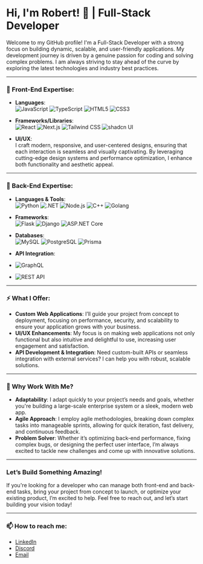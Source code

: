 # Hi, I'm Robert! 👋 | Full-Stack Developer

Welcome to my GitHub profile! I'm a Full-Stack Developer with a strong focus on building dynamic, scalable, and user-friendly applications. My development journey is driven by a genuine passion for coding and solving complex problems. I am always striving to stay ahead of the curve by exploring the latest technologies and industry best practices.

---

### 🌟 Front-End Expertise:
- **Languages**:  
  ![JavaScript](https://img.shields.io/badge/-JavaScript-F7DF1E?logo=javascript&logoColor=black&style=flat-square) 
  ![TypeScript](https://img.shields.io/badge/-TypeScript-007ACC?logo=typescript&logoColor=white&style=flat-square) 
  ![HTML5](https://img.shields.io/badge/-HTML5-E34F26?logo=html5&logoColor=white&style=flat-square) 
  ![CSS3](https://img.shields.io/badge/-CSS3-1572B6?logo=css3&logoColor=white&style=flat-square)
  
- **Frameworks/Libraries**:  
  ![React](https://img.shields.io/badge/-React-61DAFB?logo=react&logoColor=black&style=flat-square) 
  ![Next.js](https://img.shields.io/badge/-Next.js-000000?logo=nextdotjs&logoColor=white&style=flat-square) 
  ![Tailwind CSS](https://img.shields.io/badge/-TailwindCSS-38B2AC?logo=tailwind-css&logoColor=white&style=flat-square) 
  ![shadcn UI](https://img.shields.io/badge/-shadcn%20UI-%23172829?logo=javascript&logoColor=white&style=flat-square)
  
- **UI/UX**:  
  I craft modern, responsive, and user-centered designs, ensuring that each interaction is seamless and visually captivating. By leveraging cutting-edge design systems and performance optimization, I enhance both functionality and aesthetic appeal.

---

### 🚀 Back-End Expertise:
- **Languages & Tools**:  
  ![Python](https://img.shields.io/badge/-Python-3776AB?logo=python&logoColor=white&style=flat-square) 
  ![.NET](https://img.shields.io/badge/-.NET-512BD4?logo=dotnet&logoColor=white&style=flat-square) 
  ![Node.js](https://img.shields.io/badge/-Node.js-339933?logo=node.js&logoColor=white&style=flat-square) 
  ![C++](https://img.shields.io/badge/-C++-00599C?logo=cplusplus&logoColor=white&style=flat-square)
  ![Golang](https://img.shields.io/badge/-Golang-00ADD8?logo=go&logoColor=white&style=flat-square)
  
- **Frameworks**:  
  ![Flask](https://img.shields.io/badge/-Flask-000000?logo=flask&logoColor=white&style=flat-square) 
  ![Django](https://img.shields.io/badge/-Django-092E20?logo=django&logoColor=white&style=flat-square) 
  ![ASP.NET Core](https://img.shields.io/badge/-ASP.NET_Core-512BD4?logo=dotnet&logoColor=white&style=flat-square)
  
- **Databases**:  
  ![MySQL](https://img.shields.io/badge/-MySQL-4479A1?logo=mysql&logoColor=white&style=flat-square) 
  ![PostgreSQL](https://img.shields.io/badge/-PostgreSQL-4169E1?logo=postgresql&logoColor=white&style=flat-square) 
  ![Prisma](https://img.shields.io/badge/-Prisma-2D3748?logo=prisma&logoColor=white&style=flat-square)
  
- **API Integration**:
- ![GraphQL](https://img.shields.io/badge/-GraphQL-E10098?logo=graphql&logoColor=white&style=flat-square)
- ![REST API](https://img.shields.io/badge/-REST%20API-02569B?logo=api&logoColor=white&style=flat-square)

---

### ⚡ What I Offer:
- **Custom Web Applications**: I’ll guide your project from concept to deployment, focusing on performance, security, and scalability to ensure your application grows with your business.
- **UI/UX Enhancements**: My focus is on making web applications not only functional but also intuitive and delightful to use, increasing user engagement and satisfaction.
- **API Development & Integration**: Need custom-built APIs or seamless integration with external services? I can help you with robust, scalable solutions.

---

### 💼 Why Work With Me?
- **Adaptability**: I adapt quickly to your project’s needs and goals, whether you're building a large-scale enterprise system or a sleek, modern web app.
- **Agile Approach**: I employ agile methodologies, breaking down complex tasks into manageable sprints, allowing for quick iteration, fast delivery, and continuous feedback.
- **Problem Solver**: Whether it’s optimizing back-end performance, fixing complex bugs, or designing the perfect user interface, I’m always excited to tackle new challenges and come up with innovative solutions.

---

### Let’s Build Something Amazing!
If you're looking for a developer who can manage both front-end and back-end tasks, bring your project from concept to launch, or optimize your existing product, I’m excited to help. Feel free to reach out, and let’s start building your vision today!

---

### 📫 How to reach me:
- [LinkedIn](https://www.linkedin.com/in/robert-docan-59a209209/)
- [Discord](https://discordapp.com/channels/@me/323848770095808513/)
- [Email](mailto:robertdluigi@gmail.com)
